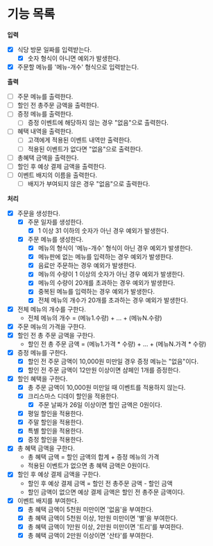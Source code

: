 # 기능 목록

**입력**

- [X] 식당 방문 일짜를 입력받는다.
  - [X] 숫자 형식이 아니면 예외가 발생한다.
- [X] 주문할 메뉴를 '메뉴-개수' 형식으로 입력받는다.

**출력**
- [ ] 주문 메뉴를 출력한다.
- [ ] 할인 전 총주문 금액을 출력한다.
- [ ] 증정 메뉴를 출력한다.
  - [ ] 증정 이벤트에 해당하지 않는 경우 "없음"으로 출력한다.
- [ ] 혜택 내역을 출력한다.
  - [ ] 고객에게 적용된 이벤트 내역만 출력한다.
  - [ ] 적용된 이벤트가 없다면 "없음"으로 출력한다.
- [ ] 총혜택 금액을 출력한다.
- [ ] 할인 후 예상 결제 금액을 출력한다.
- [ ] 이벤트 배지의 이름을 출력한다.
  - [ ] 배지가 부여되지 않은 경우 "없음"으로 출력한다.

**처리**
- [X] 주문을 생성한다.
  - [X] 주문 일자를 생성한다.
      - [X] 1 이상 31 이하의 숫자가 아닌 경우 예외가 발생한다.
  - [X] 주문 메뉴를 생성한다.
    - [X] 메뉴의 형식이 '메뉴-개수' 형식이 아닌 경우 예외가 발생한다.
    - [X] 메뉴판에 없는 메뉴를 입력하는 경우 예외가 발생한다.
    - [X] 음료만 주문하는 경우 예외가 발생한다.
    - [X] 메뉴의 수량이 1 이상의 숫자가 아닌 경우 예외가 발생한다.
    - [X] 메뉴의 수량이 20개를 초과하는 경우 예외가 발생한다.
    - [X] 중복된 메뉴를 입력하는 경우 예외가 발생한다.
    - [X] 전체 메뉴의 개수가 20개를 초과하는 경우 예외가 발생한다.
- [X] 전체 메뉴의 개수를 구한다.
  - 전체 메뉴의 개수 = (메뉴1.수량) + ... + (메뉴N.수량)
- [X] 주문 메뉴의 가격을 구한다.
- [X] 할인 전 총 주문 금액을 구한다.
  - 할인 전 총 주문 금액 = (메뉴1.가격 * 수량) + ... + (메뉴N.가격 * 수량) 
- [X] 증정 메뉴를 구한다.
  - [X] 할인 전 주문 금액이 10,000원 미만일 경우 증정 메뉴는 "없음"이다.
  - [X] 할인 전 주문 금액이 12만원 이상이면 샴페인 1개를 증정한다.
- [X] 할인 혜택을 구한다.
  - [X] 총 주문 금액이 10,000원 미만일 때 이벤트를 적용하지 않는다.
  - [X] 크리스마스 디데이 할인을 적용한다.
    - [X] 주문 날짜가 26일 이상이면 할인 금액은 0원이다.
  - [X] 평일 할인을 적용한다.
  - [X] 주말 할인을 적용한다.
  - [X] 특별 할인을 적용한다.
  - [X] 증정 할인을 적용한다.
- [X] 총 혜택 금액을 구한다.
  - 총 혜택 금액 = 할인 금액의 합계 + 증정 메뉴의 가격
  - 적용된 이벤트가 없으면 총 혜택 금액은 0원이다.
- [X] 할인 후 예상 결제 금액을 구한다.
    - 할인 후 예상 결제 금액 = 할인 전 총주문 금액 - 할인 금액
    - 할인 금액이 없으면 예상 결제 금액은 할인 전 총주문 금액이다.
- [X] 이벤트 배지를 부여한다.
  - [X] 총 혜택 금액이 5천원 미만이면 '없음'을 부여한다.
  - [X] 총 혜택 금액이 5천원 이상, 1만원 미만이면 '별'을 부여한다.
  - [X] 총 혜택 금액이 1만원 이상, 2만원 미만이면 '트리'를 부여한다.
  - [X] 총 혜택 금액이 2만원 이상이면 '산타'를 부여한다.
